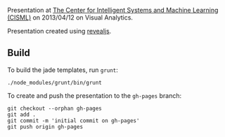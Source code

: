 Presentation at [The Center for Intelligent Systems and Machine Learning (CISML)](http://cisml.utk.edu/) on 2013/04/12 on Visual Analytics.

Presentation created using [revealjs](https://github.com/hakimel/reveal.js).


## Build

To build the jade templates, run `grunt`:

    ./node_modules/grunt/bin/grunt

To create and push the presentation to the `gh-pages` branch:

    git checkout --orphan gh-pages
    git add .
    git commit -m 'initial commit on gh-pages'
    git push origin gh-pages
